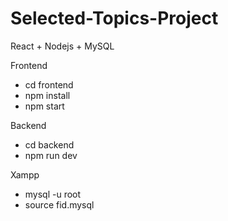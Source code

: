 # Selected-Topics-Project
React + Nodejs + MySQL

 Frontend
 
  - cd frontend
  - npm install
  - npm start

 Backend
 
  - cd backend
  - npm run dev

 Xampp
  - mysql -u root
  - source fid.mysql
